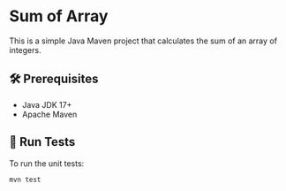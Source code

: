 # Sum of Array

This is a simple Java Maven project that calculates the sum of an array of integers.

## 🛠 Prerequisites

- Java JDK 17+
- Apache Maven

## 🧪 Run Tests

To run the unit tests:

```bash
mvn test
```
